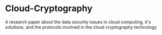 # Cloud-Cryptography
A research paper about the data security issues in cloud computing, it's solutions, and the protocols involved in the cloud cryptography technology
